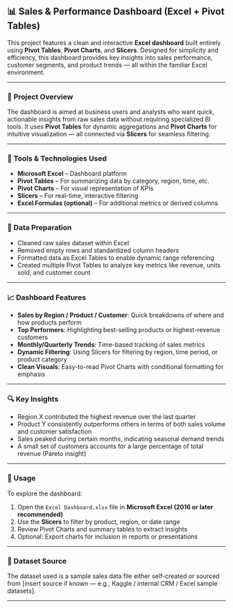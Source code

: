## 📊 Sales & Performance Dashboard (Excel + Pivot Tables)

This project features a clean and interactive **Excel dashboard** built entirely using **Pivot Tables**, **Pivot Charts**, and **Slicers**. Designed for simplicity and efficiency, this dashboard provides key insights into sales performance, customer segments, and product trends — all within the familiar Excel environment.

---

### 🚀 Project Overview

The dashboard is aimed at business users and analysts who want quick, actionable insights from raw sales data without requiring specialized BI tools. It uses **Pivot Tables** for dynamic aggregations and **Pivot Charts** for intuitive visualization — all connected via **Slicers** for seamless filtering.

---

### 🧰 Tools & Technologies Used

- **Microsoft Excel** – Dashboard platform  
- **Pivot Tables** – For summarizing data by category, region, time, etc.  
- **Pivot Charts** – For visual representation of KPIs  
- **Slicers** – For real-time, interactive filtering  
- **Excel Formulas (optional)** – For additional metrics or derived columns  

---

### 🧹 Data Preparation

- Cleaned raw sales dataset within Excel  
- Removed empty rows and standardized column headers  
- Formatted data as Excel Tables to enable dynamic range referencing  
- Created multiple Pivot Tables to analyze key metrics like revenue, units sold, and customer count  

---

### 📈 Dashboard Features

- **Sales by Region / Product / Customer**: Quick breakdowns of where and how products perform  
- **Top Performers**: Highlighting best-selling products or highest-revenue customers  
- **Monthly/Quarterly Trends**: Time-based tracking of sales metrics  
- **Dynamic Filtering**: Using Slicers for filtering by region, time period, or product category  
- **Clean Visuals**: Easy-to-read Pivot Charts with conditional formatting for emphasis  

---

### 🔍 Key Insights

- Region X contributed the highest revenue over the last quarter  
- Product Y consistently outperforms others in terms of both sales volume and customer satisfaction  
- Sales peaked during certain months, indicating seasonal demand trends  
- A small set of customers accounts for a large percentage of total revenue (Pareto insight)  

---

### 📎 Usage

To explore the dashboard:

1. Open the `Excel Dashboard.xlsx` file in **Microsoft Excel (2016 or later recommended)**  
2. Use the **Slicers** to filter by product, region, or date range  
3. Review Pivot Charts and summary tables to extract insights  
4. Optional: Export charts for inclusion in reports or presentations  

---

### 📂 Dataset Source

The dataset used is a sample sales data file either self-created or sourced from [insert source if known — e.g., Kaggle / internal CRM / Excel sample datasets].

---


